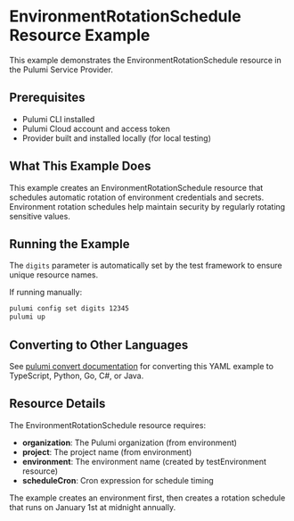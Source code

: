 # EnvironmentRotationSchedule Resource Example

This example demonstrates the EnvironmentRotationSchedule resource in the Pulumi Service Provider.

## Prerequisites

- Pulumi CLI installed
- Pulumi Cloud account and access token
- Provider built and installed locally (for local testing)

## What This Example Does

This example creates an EnvironmentRotationSchedule resource that schedules automatic rotation of environment credentials and secrets. Environment rotation schedules help maintain security by regularly rotating sensitive values.

## Running the Example

The `digits` parameter is automatically set by the test framework to ensure unique resource names.

If running manually:

```bash
pulumi config set digits 12345
pulumi up
```

## Converting to Other Languages

See [pulumi convert documentation](https://www.pulumi.com/docs/iac/cli/commands/pulumi_convert/) for converting this YAML example to TypeScript, Python, Go, C#, or Java.

## Resource Details

The EnvironmentRotationSchedule resource requires:
- **organization**: The Pulumi organization (from environment)
- **project**: The project name (from environment)
- **environment**: The environment name (created by testEnvironment resource)
- **scheduleCron**: Cron expression for schedule timing

The example creates an environment first, then creates a rotation schedule that runs on January 1st at midnight annually.
